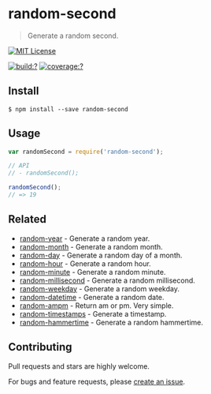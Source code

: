 # random-second

> Generate a random second.
  
[![MIT License](https://img.shields.io/badge/license-MIT_License-green.svg?style=flat-square)](https://github.com/mock-end/random-second/blob/master/LICENSE)
  
[![build:?](https://img.shields.io/travis/mock-end/random-second/master.svg?style=flat-square)](https://travis-ci.org/mock-end/random-second)
[![coverage:?](https://img.shields.io/coveralls/mock-end/random-second/master.svg?style=flat-square)](https://coveralls.io/github/mock-end/random-second)
  
  
## Install
  
  ```
  $ npm install --save random-second 
  ```
  
## Usage
  
  ```js
  var randomSecond = require('random-second');
  
  // API
  // - randomSecond();
  
  randomSecond();
  // => 19
  ```
  
## Related
  
- [random-year](https://github.com/mock-end/random-year) - Generate a random year.
- [random-month](https://github.com/mock-end/random-month) - Generate a random month.
- [random-day](https://github.com/mock-end/random-day) - Generate a random day of a month.
- [random-hour](https://github.com/mock-end/random-hour) - Generate a random hour.
- [random-minute](https://github.com/mock-end/random-minute) - Generate a random minute.
- [random-millisecond](https://github.com/mock-end/random-millisecond) - Generate a random millisecond.
- [random-weekday](https://github.com/mock-end/random-weekday) - Generate a random weekday.
- [random-datetime](https://github.com/mock-end/random-datetime) - Generate a random date. 
- [random-ampm](https://github.com/mock-end/random-ampm) - Return am or pm. Very simple.
- [random-timestamps](https://github.com/mock-end/random-timestamps) - Generate a timestamp. 
- [random-hammertime](https://github.com/mock-end/random-datetime) - Generate a random hammertime.   
  
## Contributing
  
  Pull requests and stars are highly welcome.
  
  For bugs and feature requests, please [create an issue](https://github.com/mock-end/random-second/issues/new).
